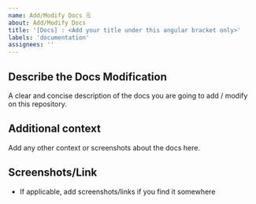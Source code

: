 ```yaml
---
name: Add/Modify Docs 🗒️
about: Add/Modify Docs
title: '[Docs] : <Add your title under this angular bracket only>'
labels: 'documentation'
assignees: ''
---
```


<!----Please delete options that are not relevant.And in order to tick the check box just add x inside them for example [x] like this----->

## **Describe the Docs Modification**

A clear and concise description of the docs you are going to add / modify on this repository.

## **Additional context**

Add any other context or screenshots about the docs here.

## **Screenshots/Link**

- If applicable, add screenshots/links if you find it somewhere
